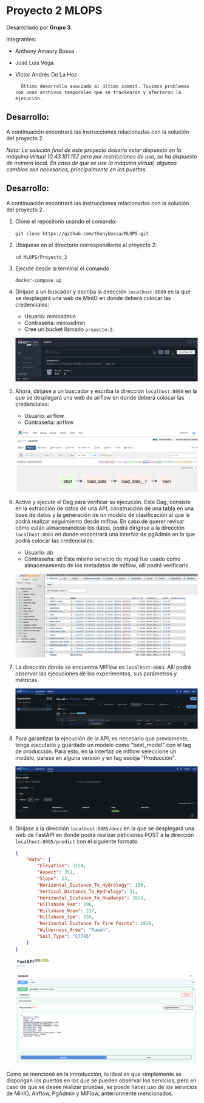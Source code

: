 # Proyecto 2 MLOPS

Desarrollado por **Grupo 3**.

Integrantes:
* Anthony Amaury Bossa
* José Luis Vega
* Víctor Andrés De La Hoz

        Último desarrollo asociado al último commit. Tuvimos problemas con unos archivos temporales que se trackearon y afectaron la ejecución.

## Desarrollo:
A continuación encontrará las instrucciones relacionadas con la solución del proyecto 2. 

*Nota: La solución final de este proyecto debería estar dispuesto en la máquina virtual 10.43.101.152 pero por restricciones de uso, se ha dispuesto de manera local. En caso de que se use la máquina virtual, algunos cambios son necesarios, principalmente en los puertos.*

## Desarrollo:
A continuación encontrará las instrucciones relacionadas con la solución del proyecto 2.

1. Clone el repositorio usando el comando:

    `git clone https://github.com/thonybossa/MLOPS.git`

2. Ubiquese en el directorio correspondiente al proyecto 2:

    `cd MLOPS/Proyecto_2`

3. Ejecute desde la terminal el comando
    ```bash
    docker-compose up
    ```
4. Dirijase a un buscador y escriba la dirección `localhost:8089` en la que se desplegará una web de MinIO en donde deberá colocar las credenciales:
    * Usuario: minioadmin
    * Contraseña: minioadmin

    - Cree un bucket llamado `proyecto-2`.

    ![MinIO](images/minio.png)

6. Ahora, dirijase a un buscador y escriba la dirección `localhost:8080` en la que se desplegará una web de airflow en donde deberá colocar las credenciales:
    * Usuario: airflow
    * Contraseña: airflow

    ![Airflow](images/airflow.png)

5. Active y ejecute el Dag para verificar su ejecución. Este Dag, consiste en la extracción de datos de una API, construcción de una tabla en una base de datos y la generación de un modelo de clasificación al que le podrá realizar seguimiento desde mlflow. En caso de querer revisar cómo están almacenandose los datos, podrá dirigirse a la dirección `localhost:8081` en donde encontrará una interfaz de pgAdmin en la que podrá colocar las credenciales:
    * Usuario: ab
    * Contraseña: ab
Este mismo servicio de mysql fue usado como almacenamiento de los metadatos de mlflow, allí podrá verificarlo.

    ![pgAdmin](images/mysql.png)

6. La dirección donde se encuentra MlFlow es `localhost:8083`. Allí podrá observar las ejecuciones de los experimentos, sus parámetros y métricas.

    ![MlFlow](images/mlflow.png)

7. Para garantizar la ejecución de la API, es necesario que previamente, tenga ejecutado y guardado un modelo como "best_model" con el tag de producción. Para esto, en la interfaz de mlflow seleccione un modelo, parese en alguna version y en tag escoja "Producción".

    ![Modelo](images/bestmodel.png)

8. Dirijase a la dirección `localhost:8085/docs` en la que se desplegará una web de FastAPI en donde podrá realizar peticiones POST a la dirección `localhost:8085/predict` con el siguiente formato:
    ```json
    {
        "data": {
            "Elevation": 3154,
            "Aspect": 351,
            "Slope": 13,
            "Horizontal_Distance_To_Hydrology": 150,
            "Vertical_Distance_To_Hydrology": 31,
            "Horizontal_Distance_To_Roadways": 2023,
            "Hillshade_9am": 196,
            "Hillshade_Noon": 217,
            "Hillshade_3pm": 159,
            "Horizontal_Distance_To_Fire_Points": 1828,
            "Wilderness_Area": "Rawah",
            "Soil_Type": "C7745"
        }
    }
    ```
    ![FastAPI](images/fastapi.png)

Como se mencionó en la introducción, lo ideal es que simplemente se dispongan los puertos en los que se pueden observar los servicios, pero en caso de que se desee realizar pruebas, se puede hacer uso de los servicios de MinIO, Airflow, PgAdmin y MlFlow, anteriormente mencionados.